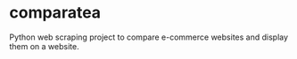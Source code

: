 # comparatea
Python web scraping project to compare e-commerce websites and display them on a website.
